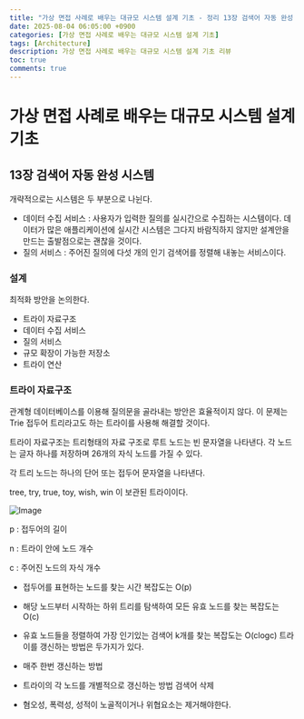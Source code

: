 ```yaml
---
title: "가상 면접 사례로 배우는 대규모 시스템 설계 기초 - 정리 13장 검색어 자동 완성 시스템"
date: 2025-08-04 06:05:00 +0900
categories: [가상 면접 사례로 배우는 대규모 시스템 설계 기초]
tags: [Architecture]
description: 가상 면접 사례로 배우는 대규모 시스템 설계 기초 리뷰
toc: true
comments: true
---
```


# 가상 면접 사례로 배우는 대규모 시스템 설계 기초 

## 13장 검색어 자동 완성 시스템

개략적으로는 시스템은 두 부분으로 나뉜다.

- 데이터 수집 서비스 :  사용자가 입력한 질의를 실시간으로 수집하는 시스템이다. 데이터가 많은 애플리케이션에 실시간 시스템은 그다지 바람직하지 않지만 설계안을 만드는 출발점으로는 괜찮을 것이다. 
- 질의 서비스 : 주어진 질의에 다섯 개의 인기 검색어를 정렬해 내놓는 서비스이다.
### 설계

최적화 방안을 논의한다.

- 트라이 자료구조
- 데이터 수집 서비스
- 질의 서비스
- 규모 확장이 가능한 저장소
- 트라이 연산
### 트라이 자료구조

관계형 데이터베이스를 이용해 질의문을 골라내는 방안은 효율적이지 않다. 이 문제는 Trie 접두어 트리라고도 하는 트라이를 사용해 해결할 것이다. 

트라이 자료구조는 트리형태의 자료 구조로 루트 노드는 빈 문자열을 나타낸다. 각 노드는 글자 하나를 저장하며 26개의 자식 노드를 가질 수 있다. 

각 트리 노드는 하나의 단어 또는 접두어 문자열을 나타낸다.

tree, try, true, toy, wish, win 이 보관된 트라이이다.

![Image](https://prod-files-secure.s3.us-west-2.amazonaws.com/e6db513d-ec54-40ff-aa74-2487b0bcfe15/1409172d-69da-49f4-9a42-e508e59162c8/Untitled.png?X-Amz-Algorithm=AWS4-HMAC-SHA256&X-Amz-Content-Sha256=UNSIGNED-PAYLOAD&X-Amz-Credential=ASIAZI2LB466QHGVC3VD%2F20250804%2Fus-west-2%2Fs3%2Faws4_request&X-Amz-Date=20250804T072035Z&X-Amz-Expires=3600&X-Amz-Security-Token=IQoJb3JpZ2luX2VjEAcaCXVzLXdlc3QtMiJHMEUCICDn2jPGmnMO1K%2F2fh%2BsiO8wSwY%2F9llncqnM4XrVOOn4AiEAzt0XgnaURgd8KJl%2FQAIOOtv4mtyoDDV4y2grv31eOmIq%2FwMIQBAAGgw2Mzc0MjMxODM4MDUiDAV0nVXZTRVcHAEJlSrcA6uIQwHD%2B%2BiuGFByMdb66U6p3BTLWjwqIO0Mwj%2F%2FgUVY%2BuAPzUeuzo%2B%2FYXx%2FAqKVsrIQVL6J2VYacBgkenlwNrT0AY4zfc6oZ%2FPl2eJ0O36%2FsOTXkRtLcEsmpycwByOtyPzpuBZmnPa2priQ6pt1ciB16aW0p6TkVjd5hplXZnzNkUjFvmHMchAhW8wEUk9SgYOST7YdVj0EFk3goERtCHnWg0Es%2FlpaU3M0PEQF%2F6sQByaBOAqZxz4veSStHtCK85Bi%2FT3ZJDMBWL61lzgkHbC1randEU73HqRiqbPdWqXtHLHnfevG0Sl0NAzW4dlZFsrqvzcT96O3yWR3V%2BmpU%2B4msW4RxP2WROl53PviROnYDJ5GC3ByVn1DCpUS0%2BvVxibr1yT7TANDYtahm1aezwAW%2B2v07FrntLWkhRt4MFXoTSx2dO5Lcveg%2BQn4L1oFJswgHk%2B2%2FudSLcQICLkmYGFZiINJyv6rbyz5HjzInNRN15OfKZ9F4i%2FaI1vsh7fyxGB6j9mH%2Bq6JxQH0kttalb69HHbze7txdxOLiuGIjzibteRx5gICM%2BMHxU0KMNGunAUW4ewnr6BiZRQGKCsBiYxgdzviOVBUY6mKuha2nqahp4FhK5P3aJ7FMWflMOu4wcQGOqUBrbz1y9cxtMVhI5yvMEmX9mfI3iF28aKyPg5uG2D3l6VfvXP1aeT5kdJUS%2F1dHM3vdCwsmg2Ah%2B%2BXHRXpth6Cf0oEUobBNrO76LI%2FfpLXTeXr%2Bd1sQKJ6IW5d63xpIKwAHYnUWPzl%2FGnbKpgaEpnlw8DG2B9aEpLx5cWzE3A3bf6%2FtOE2EPDRut5yJr6%2BShrDk%2BtT4fKumTDtOk7lkuA2VB992X6r&X-Amz-Signature=7baa62ee3d9d695853ff43cd65a79c1be278efa8929a83da3214d28aa4630606&X-Amz-SignedHeaders=host&x-amz-checksum-mode=ENABLED&x-id=GetObject)

p : 접두어의 길이

n : 트라이 안에 노드 개수

c : 주어진 노드의 자식 개수

- 접두어를 표현하는 노드를 찾는 시간 복잡도는 O(p)
- 해당 노드부터 시작하는 하위 트리를 탐색하여 모든 유효 노드를 찾는 복잡도는 O(c)
- 유효 노드들을 정렬하여 가장 인기있는 검색어 k개를 찾는 복잡도는 O(clogc)
트라이를 갱신하는 방법은 두가지가 있다. 

- 매주 한번 갱신하는 방법
- 트라이의 각 노드를 개별적으로 갱신하는 방법
검색어 삭제 

- 혐오성, 폭력성, 성적이 노골적이거나 위협요소는 제거해야한다. 

